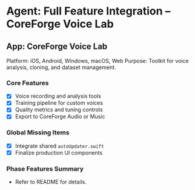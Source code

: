 # Agent: Full Feature Integration – CoreForge Voice Lab

## App: CoreForge Voice Lab
Platform: iOS, Android, Windows, macOS, Web
Purpose: Toolkit for voice analysis, cloning, and dataset management.

### Core Features
 - [x] Voice recording and analysis tools
 - [x] Training pipeline for custom voices
- [x] Quality metrics and tuning controls
- [x] Export to CoreForge Audio or Music

### Global Missing Items
- [x] Integrate shared `autoUpdater.swift`
- [x] Finalize production UI components

### Phase Features Summary
- Refer to README for details.

